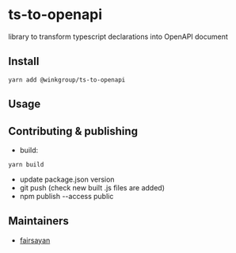 # ts-to-openapi
library to transform typescript declarations into OpenAPI document

## Install
```
yarn add @winkgroup/ts-to-openapi
```

## Usage


## Contributing & publishing
- build: 
```
yarn build
```
- update package.json version
- git push (check new built .js files are added)
- npm publish --access public

## Maintainers
* [fairsayan](https://github.com/fairsayan)